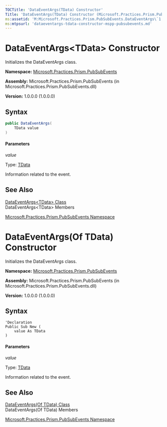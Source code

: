 ```yaml
---
TOCTitle: 'DataEventArgs(TData) Constructor'
Title: 'DataEventArgs(TData) Constructor (Microsoft.Practices.Prism.PubSubEvents)'
ms:assetid: 'M:Microsoft.Practices.Prism.PubSubEvents.DataEventArgs\`1.\#ctor(\`0)'
ms:mtpsurl: 'dataeventargs-tdata-constructor-mspp-pubsubevents.md'
---
```


# DataEventArgs&lt;TData&gt; Constructor

 Initializes the DataEventArgs class. 

**Namespace:** [Microsoft.Practices.Prism.PubSubEvents](/patterns-practices/reference/mspp-pubsubevents-namespace)

**Assembly:** Microsoft.Practices.Prism.PubSubEvents (in Microsoft.Practices.Prism.PubSubEvents.dll)

**Version:** 1.0.0.0 (1.0.0.0)

## Syntax

```C#
public DataEventArgs(
	TData value
)
``` 

#### Parameters

*value*

Type: [TData](/patterns-practices/reference/dataeventargs-tdata-class-mspp-pubsubevents)

Information related to the event.

## See Also

[DataEventArgs&lt;TData&gt; Class](/patterns-practices/reference/dataeventargs-tdata-class-mspp-pubsubevents)<br/>
DataEventArgs&lt;TData&gt; Members

[Microsoft.Practices.Prism.PubSubEvents Namespace](/patterns-practices/reference/mspp-pubsubevents-namespace)<br/>

# DataEventArgs(Of TData) Constructor

 Initializes the DataEventArgs class. 

**Namespace:** [Microsoft.Practices.Prism.PubSubEvents](/patterns-practices/reference/mspp-pubsubevents-namespace)

**Assembly:** Microsoft.Practices.Prism.PubSubEvents (in Microsoft.Practices.Prism.PubSubEvents.dll)

**Version:** 1.0.0.0 (1.0.0.0)

## Syntax

```VB
'Declaration
Public Sub New ( 
	value As TData
)
``` 

#### Parameters

*value*

Type: [TData](/patterns-practices/reference/dataeventargs-tdata-class-mspp-pubsubevents)

Information related to the event.

## See Also

[DataEventArgs(Of TData) Class](/patterns-practices/reference/dataeventargs-tdata-class-mspp-pubsubevents)<br/>
DataEventArgs(Of TData) Members

[Microsoft.Practices.Prism.PubSubEvents Namespace](/patterns-practices/reference/mspp-pubsubevents-namespace)<br/>



